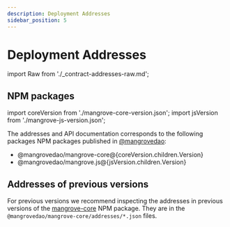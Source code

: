 ```yaml
---
description: Deployment Addresses
sidebar_position: 5
---
```


# Deployment Addresses

import Raw from './_contract-addresses-raw.md';

<Raw components={props.components} />

## NPM packages

import coreVersion from './mangrove-core-version.json';
import jsVersion from './mangrove-js-version.json';

The addresses and API documentation corresponds to the following packages NPM packages published in [@mangrovedao](https://www.npmjs.com/org/mangrovedao):

<ul>
<li>@mangrovedao/mangrove-core@{coreVersion.children.Version}</li>
<li>@mangrovedao/mangrove.js@{jsVersion.children.Version}</li>
</ul>

## Addresses of previous versions

For previous versions we recommend inspecting the addresses in previous versions of the [mangrove-core](https://www.npmjs.com/package/@mangrovedao/mangrove-core) NPM package. They are in the `@mangrovedao/mangrove-core/addresses/*.json` files.
